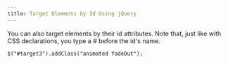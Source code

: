 ```yaml
---
title: Target Elements by Id Using jQuery
---
```

You can also target elements by their id attributes. Note that, just like with CSS declarations, you type a # before the id's name.

    $("#target3").addClass("animated fadeOut");